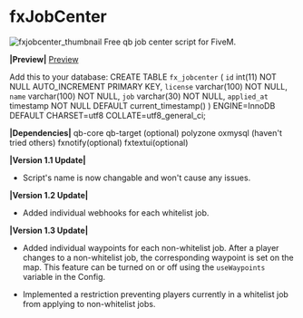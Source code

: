 # fxJobCenter
![fxjobcenter_thumbnail](https://github.com/Fifly1/fxJobCenter/assets/107129715/9c32e7ab-29d1-48d7-ad3a-172dce26deb6)
Free qb job center script for FiveM.

**|Preview|**
[Preview ](https://youtu.be/7KOQgfjkhEQ)

Add this to your database:
CREATE TABLE `fx_jobcenter` (
  `id` int(11) NOT NULL AUTO_INCREMENT PRIMARY KEY,
  `license` varchar(100) NOT NULL,
  `name` varchar(100) NOT NULL,
  `job` varchar(30) NOT NULL,
  `applied_at` timestamp NOT NULL DEFAULT current_timestamp()
) ENGINE=InnoDB DEFAULT CHARSET=utf8 COLLATE=utf8_general_ci;

**|Dependencies|**
qb-core
qb-target (optional)
polyzone
oxmysql (haven't tried others)
fxnotify(optional)
fxtextui(optional)

**|Version 1.1 Update|**

* Script's name is now changable and won't cause any issues.

**|Version 1.2 Update|**

* Added individual webhooks for each whitelist job.

**|Version 1.3 Update|**

* Added individual waypoints for each non-whitelist job. After a player changes to a non-whitelist job, the corresponding waypoint is set on the map. This feature can be turned on or off using the `useWaypoints` variable in the Config.

* Implemented a restriction preventing players currently in a whitelist job from applying to non-whitelist jobs.
